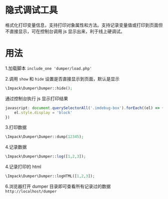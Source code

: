 # 隐式调试工具

格式化打印变量信息，支持打印对象属性和方法。支持记录变量值或打印到页面但不直接显示，可在控制台调用 js 显示出来，利于线上硬调试。

# 用法

1.加载脚本 `include_one 'dumper/load.php'`

2.调用 `show` 和 `hide` 设置是否直接显示到页面，默认是显示

```php
\Impack\Dumper\Dumper::hide();
```

通过控制台执行 js 显示打印结果

```js
javascript: document.querySelectorAll('.imdebug-box').forEach((el) => {
    el.style.display = 'block'
})
```

3.打印数据

```php
\Impack\Dumper\Dumper::dump(12345);
```

4.记录数据

```php
\Impack\Dumper\Dumper::log([1,2,3]);
```

4.记录打印的 html

```php
\Impack\Dumper\Dumper::logHTML([1,2,3]);
```

6.浏览器打开 dumper 目录即可查看所有记录过的数据 `http://localhost/dumper`
